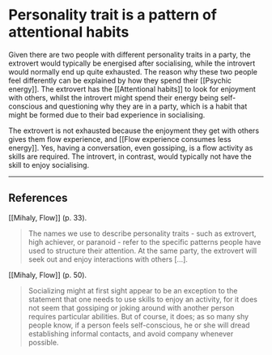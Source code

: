 # Personality trait is a pattern of attentional habits
Given there are two people with different personality traits in a party, the extrovert would typically be energised after socialising, while the introvert would normally end up quite exhausted. The reason why these two people feel differently can be explained by how they spend their [[Psychic energy]]. The extrovert has the [[Attentional habits]] to look for enjoyment with others, whilst the introvert might spend their energy being self-conscious and questioning why they are in a party, which is a habit that might be formed due to their bad experience in socialising.

The extrovert is not exhausted because the enjoyment they get with others gives them flow experience, and [[Flow experience consumes less energy]]. Yes, having a conversation, even gossiping, is a flow activity as skills are required. The introvert, in contrast, would typically not have the skill to enjoy socialising.

---
## References
[[Mihaly, Flow]] (p. 33).
> The names we use to describe personality traits - such as extrovert, high achiever, or paranoid - refer to the specific patterns people have used to structure their attention. At the same party, the extrovert will seek out and enjoy interactions with others […].

[[Mihaly, Flow]] (p. 50).
> Socializing might at first sight appear to be an exception to the statement that one needs to use skills to enjoy an activity, for it does not seem that gossiping or joking around with another person requires particular abilities. But of course, it does; as so many shy people know, if a person feels self-conscious, he or she will dread establishing informal contacts, and avoid company whenever possible.

<!-- #evergreen #personality #attention -->

<!-- {BearID:586ECBEE-D41E-4B1D-BA7E-232616092B80-805-0000376250AC1AEE} -->
